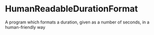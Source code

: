 # HumanReadableDurationFormat
A program which formats a duration, given as a number of seconds, in a human-friendly way
